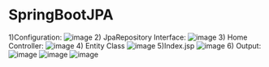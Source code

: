 # SpringBootJPA
1)Configuration:
![image](https://github.com/pranjalisingh1201/SpringBootJPA/assets/75729195/188d1b4c-1b46-401e-9525-10dce083e3a4)
2) JpaRepository Interface:
![image](https://github.com/pranjalisingh1201/SpringBootJPA/assets/75729195/4f4d89e4-05ab-4bfe-830f-71f3fc5bad40)
3) Home Controller:
![image](https://github.com/pranjalisingh1201/SpringBootJPA/assets/75729195/78efc472-446d-49c8-af39-a07d81285dc1)
4) Entity Class
![image](https://github.com/pranjalisingh1201/SpringBootJPA/assets/75729195/d26a92fb-5df2-4610-b92e-f8606649007c)
5)Index.jsp
![image](https://github.com/pranjalisingh1201/SpringBootJPA/assets/75729195/dc1eedc6-ab6a-49f5-9da7-3813256e6e1b)
6) Output: 
![image](https://github.com/pranjalisingh1201/SpringBootJPA/assets/75729195/839faf23-801d-4474-ba84-d3b7061bb04f)
![image](https://github.com/pranjalisingh1201/SpringBootJPA/assets/75729195/c38f3de3-d578-4302-982d-147e0006c580)
![image](https://github.com/pranjalisingh1201/SpringBootJPA/assets/75729195/fb52b8ed-eaf8-4ac4-aa32-f609b4f9b0d5)
